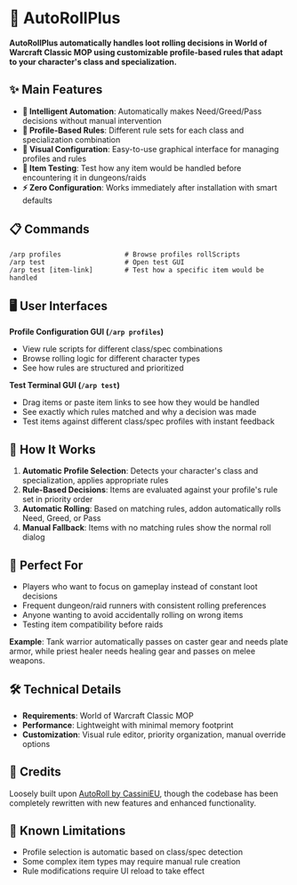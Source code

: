 # 🎲 AutoRollPlus

**AutoRollPlus automatically handles loot rolling decisions in World of Warcraft Classic MOP using customizable profile-based rules that adapt to your character's class and specialization.**

## ✨ Main Features

- **🤖 Intelligent Automation**: Automatically makes Need/Greed/Pass decisions without manual intervention
- **🎯 Profile-Based Rules**: Different rule sets for each class and specialization combination
- **🔧 Visual Configuration**: Easy-to-use graphical interface for managing profiles and rules
- **🧪 Item Testing**: Test how any item would be handled before encountering it in dungeons/raids
- **⚡ Zero Configuration**: Works immediately after installation with smart defaults

## 📋 Commands

```
/arp profiles                # Browse profiles rollScripts
/arp test                    # Open test GUI
/arp test [item-link]        # Test how a specific item would be handled
```

## 🖥️ User Interfaces

**Profile Configuration GUI (`/arp profiles`)**
- View rule scripts for different class/spec combinations
- Browse rolling logic for different character types
- See how rules are structured and prioritized

**Test Terminal GUI (`/arp test`)**
- Drag items or paste item links to see how they would be handled
- See exactly which rules matched and why a decision was made
- Test items against different class/spec profiles with instant feedback

## 🧠 How It Works

1. **Automatic Profile Selection**: Detects your character's class and specialization, applies appropriate rules
2. **Rule-Based Decisions**: Items are evaluated against your profile's rule set in priority order
3. **Automatic Rolling**: Based on matching rules, addon automatically rolls Need, Greed, or Pass
4. **Manual Fallback**: Items with no matching rules show the normal roll dialog

## 🎯 Perfect For

- Players who want to focus on gameplay instead of constant loot decisions
- Frequent dungeon/raid runners with consistent rolling preferences
- Anyone wanting to avoid accidentally rolling on wrong items
- Testing item compatibility before raids

**Example**: Tank warrior automatically passes on caster gear and needs plate armor, while priest healer needs healing gear and passes on melee weapons.

## 🛠️ Technical Details

- **Requirements**: World of Warcraft Classic MOP
- **Performance**: Lightweight with minimal memory footprint
- **Customization**: Visual rule editor, priority organization, manual override options

## 🙏 Credits

Loosely built upon [AutoRoll by CassiniEU](https://www.curseforge.com/wow/addons/autoroll-classic), though the codebase has been completely rewritten with new features and enhanced functionality.

## 📝 Known Limitations

- Profile selection is automatic based on class/spec detection
- Some complex item types may require manual rule creation
- Rule modifications require UI reload to take effect 
